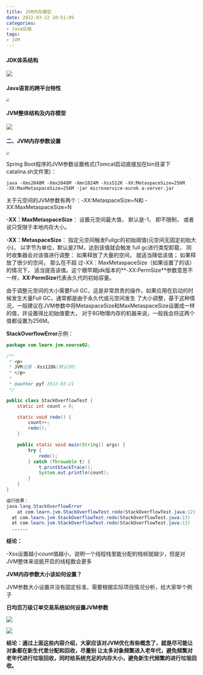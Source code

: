```yaml
---
title: JVM内存模型
date: 2022-03-22 10:51:09
categories: 
- Java后端
tags:
- JVM
---
```


#### JDK体系结构

![](https://feng.mynatapp.cc/blog/20220329154246.png)

#### Java语言的跨平台特性

<img src="https://feng.mynatapp.cc/blog/20220329154313.png" style="zoom:50%;" />

#### JVM整体结构及内存模型

![](https://feng.mynatapp.cc/blog/20220329154345.png)

#### 二、JVM内存参数设置

<img src="https://feng.mynatapp.cc/blog/20220329154411.png" style="zoom:50%;" />

Spring Boot程序的JVM参数设置格式(Tomcat启动直接加在bin目录下catalina.sh文件里)：

```
java ‐Xms2048M ‐Xmx2048M ‐Xmn1024M ‐Xss512K ‐XX:MetaspaceSize=256M ‐XX:MaxMetaspaceSize=256M ‐jar microservice‐eurek a‐server.jar
```

关于元空间的JVM参数有两个：-XX:MetaspaceSize=N和 -XX:MaxMetaspaceSize=N

**-XX：MaxMetaspaceSize**： 设置元空间最大值， 默认是-1， 即不限制， 或者说只受限于本地内存大小。

**-XX：MetaspaceSize**： 指定元空间触发Fullgc的初始阈值(元空间无固定初始大小)， 以字节为单位，默认是21M，达到该值就会触发 full gc进行类型卸载， 同时收集器会对该值进行调整： 如果释放了大量的空间， 就适当降低该值； 如果释放了很少的空间， 那么在不超 过-XX：MaxMetaspaceSize（如果设置了的话） 的情况下， 适当提高该值。这个跟早期jdk版本的**-XX:PermSize**参数意思不一样，**XX:PermSize**代表永久代的初始容量。

由于调整元空间的大小需要Full GC，这是非常昂贵的操作，如果应用在启动的时候发生大量Full GC，通常都是由于永久代或元空间发生 了大小调整，基于这种情况，一般建议在JVM参数中将MetaspaceSize和MaxMetaspaceSize设置成一样的值，并设置得比初始值要大， 对于8G物理内存的机器来说，一般我会将这两个值都设置为256M。

**StackOverflowError**示例：

```java
package com.learn.jvm.source02;

/**
 * <p>
 * JVM设置 ‐Xss128k(默认1M)
 * </p>
 *
 * @author pyf 2022-03-21
 */

public class StackOverflowTest {
    static int count = 0;

    static void redo() {
        count++;
        redo();
    }

    public static void main(String[] args) {
        try {
            redo();
        } catch (Throwable t) {
            t.printStackTrace();
            System.out.println(count);
        }
    }
}

运行结果：
java.lang.StackOverflowError
	at com.learn.jvm.StackOverflowTest.redo(StackOverflowTest.java:12) 
  at com.learn.jvm.StackOverflowTest.redo(StackOverflowTest.java:13) 
  at com.learn.jvm.StackOverflowTest.redo(StackOverflowTest.java:13) 
  ......
```

**结论：**

-Xss设置越小count值越小，说明一个线程栈里能分配的栈帧就越少，但是对JVM整体来说能开启的线程数会更多

**JVM内存参数大小该如何设置？**

JVM参数大小设置并没有固定标准，需要根据实际项目情况分析，给大家举个例子

**日均百万级订单交易系统如何设置JVM参数**

![](https://feng.mynatapp.cc/blog/20220329154624.png)

![](https://feng.mynatapp.cc/blog/20220329154641.png)

**结论：通过上面这些内容介绍，大家应该对JVM优化有些概念了，就是尽可能让对象都在新生代里分配和回收，尽量别 让太多对象频繁进入老年代，避免频繁对老年代进行垃圾回收，同时给系统充足的内存大小，避免新生代频繁的进行垃圾回收。**



